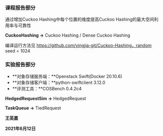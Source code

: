 ### 课程报告部分

通过增加Cuckoo Hashing中每个位置的维度提高Cuckoo Hashing的最大空间利用率与可靠性



**CuckooHashing ->** Cuckoo Hashing / Dense Cuckoo Hashing

编译运行方法见 https://github.com/yingjia-git/Cuckoo-Hashing，random seed = 1024



### 实验报告部分

- **对象存储服务端：**Openstack Swift(Docker 20.10.6)
- **对象存储客户端：**python-swiftclient 3.12.0
- **评测工具：**COSBench 0.4.2c4



**HedgedRequestSim ->** HedgedRequest

**TaskQueue ->** TiedRequest



**王英嘉**

**2021年6月12日**

